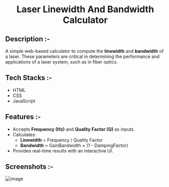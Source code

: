 # <p align="center">Laser Linewidth And Bandwidth Calculator</p>

## Description :-

A simple web-based calculator to compute the **linewidth** and **bandwidth** of a laser. These parameters are critical in determining the performance and applications of a laser system, such as in fiber optics.

## Tech Stacks :-

- HTML
- CSS
- JavaScript

## Features :-

- Accepts **Frequency (Hz)** and **Quality Factor (Q)** as inputs.
- Calculates:
  - **Linewidth** = Frequency / Quality Factor
  - **Bandwidth** = GainBandwidth × (1 - DampingFactor)
- Provides real-time results with an interactive UI.

## Screenshots :-
  
![image](https://github.com/user-attachments/assets/c5bddc25-f389-429c-9a29-8f0bbedef54f)
